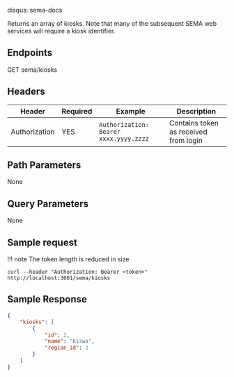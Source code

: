 disqus: sema-docs

Returns an array of kiosks. Note that many of the subsequent SEMA web services will require a kiosk identifier.

## Endpoints
<span class="status-macro aui-lozenge conf-macro output-inline get-method">GET</span> sema/kiosks

## Headers

| Header | Required | Example | Description
| ------ | -------- | ------- | -----------
| Authorization	| YES | `Authorization: Bearer xxxx.yyyy.zzzz` | Contains token as received from login

## Path Parameters
None

## Query Parameters
None

## Sample request

!!! note
    The token length is reduced in size

```
curl --header "Authorization: Bearer <token>" http://localhost:3001/sema/kiosks
```

## Sample Response
```json
{
    "kiosks": [
        {
            "id": 2,
            "name": "Kiswa",
            "region_id": 2
        }
    ]
}
```


